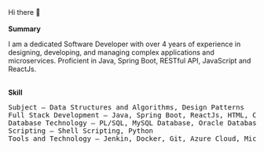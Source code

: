 


<!--
**sonu-kushwaha-dev/sonu-kushwaha-dev** is a ✨ _special_ ✨ repository because its `README.md` (this file) appears on your GitHub profile.

Here are some ideas to get you started:

- 🔭 I’m currently working on ...
- 🌱 I’m currently learning ...
- 👯 I’m looking to collaborate on ...
- 🤔 I’m looking for help with ...
- 💬 Ask me about ...
- 📫 How to reach me: ...
- 😄 Pronouns: ...
- ⚡ Fun fact: ...
-->
<!DOCTYPE html>
<html>
<body>
Hi there 👋 
<br/> <br/>
<strong>Summary</strong><br/> <p>
I am a dedicated Software Developer with over 4 years of experience in designing, developing, and managing complex applications and microservices. Proficient in Java, Spring Boot, RESTful API, JavaScript and ReactJs. </p>
<br/> 
<strong>Skill</strong>
<pre>
Subject — Data Structures and Algorithms, Design Patterns
Full Stack Development — Java, Spring Boot, ReactJs, HTML, CSS, JavaScript
Database Technology — PL/SQL, MySQL Database, Oracle Database
Scripting — Shell Scripting, Python
Tools and Technology — Jenkin, Docker, Git, Azure Cloud, Microservices
</pre>

</body>
</html>

